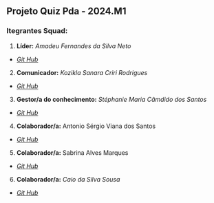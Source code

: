 ## Projeto Quiz Pda - 2024.M1

### Itegrantes Squad:
1. **Líder:** _Amadeu Fernandes da Silva Neto_
- _[Git Hub](#)_
2. **Comunicador:** _Kozikla Sanara Criri Rodrigues_
- _[Git Hub](#)_
3. **Gestor/a do conhecimento:** _Stéphanie Maria Câmdido dos Santos_
- _[Git Hub](#)_
4. **Colaborador/a:** Antonio Sérgio Viana dos Santos
- _[Git Hub](https://github.com/web-development-ser)_
5. **Colaborador/a:** Sabrina Alves Marques
- _[Git Hub](#)_
6. **Colaborador/a:** _Caio da Silva Sousa_
- _[Git Hub](#)_
